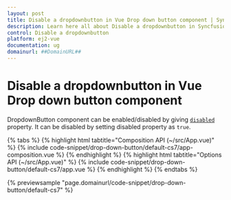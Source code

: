 ```yaml
---
layout: post
title: Disable a dropdownbutton in Vue Drop down button component | Syncfusion
description: Learn here all about Disable a dropdownbutton in Syncfusion Vue Drop down button component of Syncfusion Essential JS 2 and more.
control: Disable a dropdownbutton 
platform: ej2-vue
documentation: ug
domainurl: ##DomainURL##
---
```


# Disable a dropdownbutton in Vue Drop down button component

DropdownButton component can be enabled/disabled by giving [`disabled`](https://ej2.syncfusion.com/vue/documentation/api/drop-down-button/#disabled) property. It can be disabled by setting disabled property as `true`.

{% tabs %}
{% highlight html tabtitle="Composition API (~/src/App.vue)" %}
{% include code-snippet/drop-down-button/default-cs7/app-composition.vue %}
{% endhighlight %}
{% highlight html tabtitle="Options API (~/src/App.vue)" %}
{% include code-snippet/drop-down-button/default-cs7/app.vue %}
{% endhighlight %}
{% endtabs %}
        
{% previewsample "page.domainurl/code-snippet/drop-down-button/default-cs7" %}